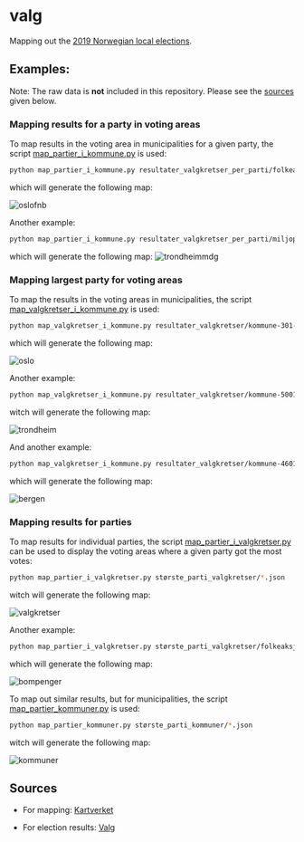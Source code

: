 # valg

Mapping out the [2019 Norwegian local elections](https://en.wikipedia.org/wiki/2019_Norwegian_local_elections).

## Examples:

Note: The raw data is **not** included in this repository.
Please see the [sources](#sources) given below.

### Mapping results for a party in voting areas

To map results in the voting area in municipalities for a given party, the
script [map_partier_i_kommune.py](map_partier_i_kommune.py) is used:

```bash
python map_partier_i_kommune.py resultater_valgkretser_per_parti/folkeaksjonen-nei-til-mer-bompenger.json 301
```
which will generate the following map:

![oslofnb](/examples/oslofnb.png)

Another example:

```bash
python map_partier_i_kommune.py resultater_valgkretser_per_parti/miljopartiet-de-gronne.json 5001
```

which will generate the following map:
![trondheimmdg](/examples/trondheimmdg.png)


### Mapping largest party for voting areas

To map the results in the voting areas in municipalities, the script
[map_valgkretser_i_kommune.py](map_valgkretser_i_kommune.py) is used:

```bash
python map_valgkretser_i_kommune.py resultater_valgkretser/kommune-301-oslo.json
```
which will generate the following map:

![oslo](/examples/oslo.png)

Another example:


```bash
python map_valgkretser_i_kommune.py resultater_valgkretser/kommune-5001-trondheim.json
```
witch will generate the following map:

![trondheim](/examples/trondheim.png)

And another example:

```bash
python map_valgkretser_i_kommune.py resultater_valgkretser/kommune-4601-bergen.json
```
which will generate the following map:

![bergen](/examples/bergen.png)

### Mapping results for parties

To map results for individual parties, the script
[map_partier_i_valgkretser.py](map_partier_i_valgkretser.py) can be
used to display the voting areas where a given party got the most votes:

```bash
python map_partier_i_valgkretser.py største_parti_valgkretser/*.json
```
witch will generate the following map:

![valgkretser](/examples/map-partier-valgkretser.png)

Another example:

```bash
python map_partier_i_valgkretser.py største_parti_valgkretser/folkeaksjonen-nei-til-mer-bompenger.json
```
which will generate the following map:

![bompenger](/examples/bom.png)

To map out similar results, but for municipalities, the script
[map_partier_kommuner.py](map_partier_kommuner.py) is used:

```bash
python map_partier_kommuner.py største_parti_kommuner/*.json
```
witch will generate the following map:

![kommuner](/examples/map-partier-kommuner.png)

## Sources

- For mapping: [Kartverket](https://kartkatalog.geonorge.no/metadata/kartverket/valgkretser/885225ca-a29f-4b22-95be-f886db66e4bb)

- For election results: [Valg](https://valgresultat.no/eksport-av-valgresultater?type=ko&year=2019)
